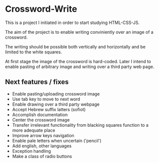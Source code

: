 # Crossword-Write

This is a project I initiated in order to start studying HTML-CSS-JS.

The aim of the project is to enable writing conviniently over an image of a crossword.

The writing should be possible both vertically and horizontally and be limited to the white squares.

At first stage the image of the crossword is hard-coded. Later I intend to enable pasting of arbitrary image and writing over a third party web page.

Next features / fixes
---------------------

 - Enable pasting/uploading crossword image
 - Use tab key to move to next word
 - Enable drawing over a third party webpage
 - Accept Hebrew suffix latters (sofiot)
 - Accomplish documentation
 - Center the crossword image
 - Transfer irrelevant functionality from blacking squares function to a more adequate place
 - Improve arrow keys navigation
 - Enable pale letters when uncertain ('pencil')
 - Add english, other languages
 - Exception handling
 - Make a class of radio buttons
